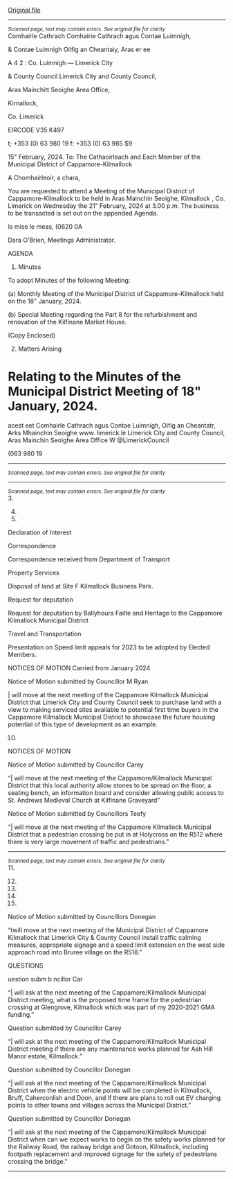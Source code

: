 [Original file](https://www.limerick.ie/sites/default/files/media/documents/2024-02/01-agenda-meeting-of-the-municipal-district-of-cappamore-kilmallock-21st-february-2024_0.pdf)

---
*<small>Scanned page, text may contain errors. See original file for clarity</small>*  
Comhairle Cathrach Comhairie Cathrach agus Contae Luimnigh,

& Contae Luimnigh Oilfig an Cheantaiy, Aras er ee

A 4 2 : Co. Luimnigh
— Limerick City

& County Council Limerick City and County Council,

Aras Mainchitt Seoighe Area Office,

Kirnallock,

Co. Limerick

EIRCODE V35 K497

t; +353 (0) 63 980 19
f: +353 (0) 63 985 $9

15" February, 2024.
To: The Cathaoirleach and Each Member of the Municipal District of Cappamore-Kilmallock

A Chomhairleoir, a chara,

You are requested to attend a Meeting of the Municipal District of Cappamore-Kilmallock to be
held in Aras Mainchin Seoighe, Kilmallock , Co. Limerick on Wednesday the 21" February, 2024 at
3.00 p.m. The business to be transacted is set out on the appended Agenda.

Is mise le meas,
(0620 0A

Dara O’Brien,
Meetings Administrator.

AGENDA

1. Minutes

To adopt Minutes of the following Meeting:

(a) Monthly Meeting of the Municipal District of Cappamore-Kilmallock held on the 18"
January, 2024.

(b) Special Meeting regarding the Part 8 for the refurbishment and renovation of the
Kilfinane Market House.

(Copy Enclosed)

2. Matters Arising

Relating to the Minutes of the Municipal District Meeting of 18" January, 2024.
=

acest eet
Comhairle Cathrach agus Contae Luimnigh, Oifig an Cheantatr, Arks Mhainchin Seoighe www. limerick.le
Limerick City and County Council, Aras Mainchin Seoighe Area Office W @LimerickCouncil

(063 980 19


---
*<small>Scanned page, text may contain errors. See original file for clarity</small>*  


---
*<small>Scanned page, text may contain errors. See original file for clarity</small>*  
3.

4.

7.

Declaration of Interest

Correspondence

Correspondence received from Department of Transport

Property Services

Disposal of land at Site F Kilmallock Business Park.

Request for deputation

Request for deputation by Ballyhoura Failte and Heritage to the Cappamore Kilmallock
Municipal District

Travel and Transportation

Presentation on Speed limit appeals for 2023 to be adopted by Elected Members.

NOTICES OF MOTION
Carried from January 2024

Notice of Motion submitted by Councillor M Ryan

| will move at the next meeting of the Cappamore Kilmallock Municipal District that Limerick City
and County Council seek to purchase land with a view to making serviced sites available to
potential first time buyers in the Cappamore Kilmallock Municipal District to showcase the future
housing potential of this type of development as an example.

10.

NOTICES OF MOTION

Notice of Motion submitted by Councillor Carey

“| will move at the next meeting of the Cappamore/Kilmallock Municipal District that this
local authority allow stones to be spread on the floor, a seating bench, an information board
and consider allowing public access to St. Andrews Medieval Church at Kilfinane Graveyard”

Notice of Motion submitted by Councillors Teefy

“| will move at the next meeting of the Cappamore Kilmallock Municipal District that a
pedestrian crossing be put in at Holycross on the R512 where there is very large movement of
traffic and pedestrians.”


---
*<small>Scanned page, text may contain errors. See original file for clarity</small>*  
11.

12.

13.

14.

15.

Notice of Motion submitted by Councillors Donegan

“twill move at the next meeting of the Municipal District of Cappamore Kilmallock that
Limerick City & County Council install traffic calming measures, appropriate signage and a
speed limit extension on the west side approach road into Bruree village on the R518.”

QUESTIONS

uestion subm b ncillor Car

“| will ask at the next meeting of the Cappamore/Kilmallock Municipal District meeting, what
is the proposed time frame for the pedestrian crossing at Glengrove, Kilmallock which was
part of my 2020-2021 GMA funding.”

Question submitted by Councillor Carey

“| will ask at the next meeting of the Cappamore/Kilmallock Municipal District meeting if
there are any maintenance works planned for Ash Hill Manor estate, Kilmallock.”

Question submitted by Councillor Donegan

“| will ask at the next meeting of the Cappamore/Kilmallock Municipal District when the
electric vehicle points will be completed in Kilmallock, Bruff, Caherconlish and Doon, and if
there are plans to roll out EV charging points to other towns and villages across the Municipal
District.”

Question submitted by Councillor Donegan

“| will ask at the next meeting of the Cappamore/Kilmallock Municipal District when can we
expect works to begin on the safety works planned for the Railway Road, the railway bridge
and Gotoon, Kilmallock, including footpath replacement and improved signage for the safety
of pedestrians crossing the bridge.”


---
